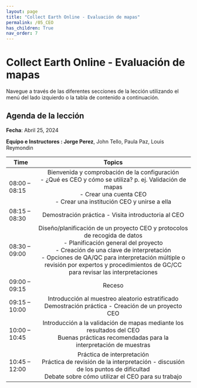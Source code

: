 ```yaml
---
layout: page
title: "Collect Earth Online - Evaluación de mapas"
permalink: /05_CEO
has_children: True
nav_order: 7
---
```


# Collect Earth Online - Evaluación de mapas

Navegue a través de las diferentes secciones de la lección utilizando el menú del lado izquierdo o la tabla de contenido a continuación.

## Agenda de la lección

**Fecha**: Abril 25, 2024

**Equipo e Instructores : Jorge Perez**, John Tello, Paula Paz, Louis Reymondin

| Time          |                                                                                                                                                 Topics                                                                                                                                                 |
|---------------|:------------------------------------------------------------------------------------------------------------------------------------------------------------------------------------------------------------------------------------------------------------------------------------------------------:|
| 08:00 – 08:15 | Bienvenida y comprobación de la configuración<br>- ¿Qué es CEO y cómo se utiliza? p. ej. Validación de mapas<br>- Crear una cuenta CEO<br>- Crear una institución CEO y unirse a ella                                                                                                                  |
| 08:15 – 08:30 | Demostración práctica - Visita introductoria al CEO                                                                                                                                                                                                                                                    |
| 08:30 – 09:00 | Diseño/planificación de un proyecto CEO y protocolos de recogida de datos<br>- Planificación general del proyecto<br>- Creación de una clave de interpretación<br>- Opciones de QA/QC para interpretación múltiple o revisión por expertos y procedimientos de GC/CC para revisar las interpretaciones |
| 09:00 – 09:15 | Receso                                                                                                                                                                                                                                                                                                 |
| 09:15 – 10:00 | Introducción al muestreo aleatorio estratificado<br>Demostración práctica - Creación de un proyecto CEO                                                                                                                                                                                                |                                                                                                                                                                                                                             |
| 10:00 – 10:45  | Introducción a la validación de mapas mediante los resultados del CEO<br>Buenas prácticas recomendadas para la interpretación de muestras                                                                                                                                                              |
| 10:45 – 12:00  | Práctica de interpretación<br>Práctica de revisión de la interpretación - discusión de los puntos de dificultad<br>Debate sobre cómo utilizar el CEO para su trabajo                                                                                                                                   |
